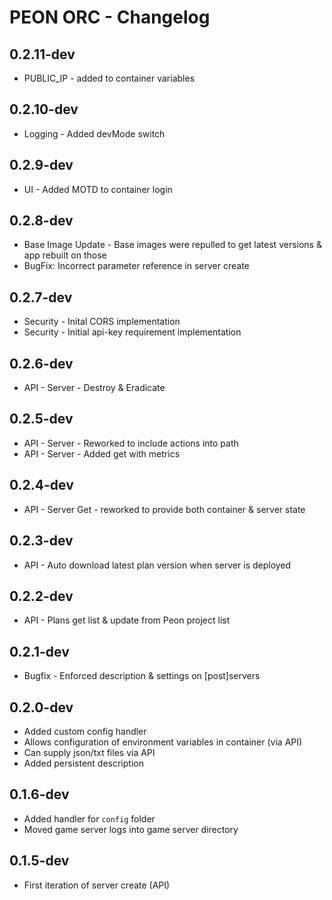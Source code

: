 # PEON ORC - Changelog

## 0.2.11-dev

- PUBLIC_IP - added to container variables

## 0.2.10-dev

- Logging - Added devMode switch

## 0.2.9-dev

- UI - Added MOTD to container login

## 0.2.8-dev

- Base Image Update - Base images were repulled to get latest versions & app rebuilt on those
- BugFix: Incorrect parameter reference in server create
  
## 0.2.7-dev

- Security - Inital CORS implementation
- Security - Initial api-key requirement implementation

## 0.2.6-dev

- API - Server - Destroy & Eradicate

## 0.2.5-dev

- API - Server - Reworked to include actions into path
- API - Server - Added get with metrics

## 0.2.4-dev

- API - Server Get - reworked to provide both container & server state

## 0.2.3-dev

- API - Auto download latest plan version when server is deployed
  
## 0.2.2-dev

- API - Plans get list & update from Peon project list

## 0.2.1-dev

- Bugfix - Enforced description & settings on [post]servers
  
## 0.2.0-dev

- Added custom config handler
- Allows configuration of environment variables in container (via API)
- Can supply json/txt files via API
- Added persistent description

## 0.1.6-dev

- Added handler for ``config`` folder
- Moved game server logs into game server directory

## 0.1.5-dev

- First iteration of server create (API)
